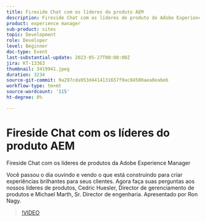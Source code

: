 ```yaml
---
title: Fireside Chat com os líderes do produto AEM
description: Fireside Chat com os líderes de produto do Adobe Experience ManagerVocê passou o dia ouvindo e vendo o que está criando para você criar experiências brilhantes para seus clientes. Agora faça suas perguntas aos nossos líderes de produtos, Cedric Huesler, Director de gerenciamento de produtos e Michael Marth, Sr. Director de engenharia. Apresentado por Ron Nagy.
product: experience manager
sub-product: sites
topic: Development
role: Developer
level: Beginner
doc-type: Event
last-substantial-update: 2023-05-27T00:00:00Z
jira: KT-13363
thumbnail: 3419941.jpeg
duration: 3234
source-git-commit: 9a297cda953d4414131657f9ac84580aea0eabeb
workflow-type: tm+mt
source-wordcount: '115'
ht-degree: 0%

---
```



# Fireside Chat com os líderes do produto AEM

Fireside Chat com os líderes de produtos da Adobe Experience Manager

Você passou o dia ouvindo e vendo o que está construindo para criar experiências brilhantes para seus clientes. Agora faça suas perguntas aos nossos líderes de produtos, Cedric Huesler, Director de gerenciamento de produtos e Michael Marth, Sr. Director de engenharia. Apresentado por Ron Nagy.

>[!VIDEO](https://video.tv.adobe.com/v/3419941/?learn=on)

